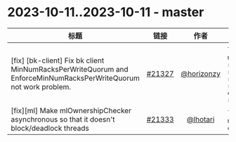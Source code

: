 # 2023-10-11..2023-10-11 - master
| 标题 | 链接 | 作者 | 标签 |
| - | :--: | :--: | - |
| [fix] [bk-client]  Fix bk client MinNumRacksPerWriteQuorum and EnforceMinNumRacksPerWriteQuorum not work problem.  | [#21327](https://github.com/apache/pulsar/pull/21327) | [@horizonzy](https://github.com/horizonzy) | `type/bug` `doc-not-needed` `ready-to-test` `release/2.9.5` `release/3.0.2` `release/2.11.3` `release/2.10.6` `category/reliability` `release/3.1.2`  | 
| [fix][ml] Make mlOwnershipChecker asynchronous so that it doesn't block/deadlock threads | [#21333](https://github.com/apache/pulsar/pull/21333) | [@lhotari](https://github.com/lhotari) | `flaky-tests` `doc-not-needed` `ready-to-test` `component/ML`  | 
